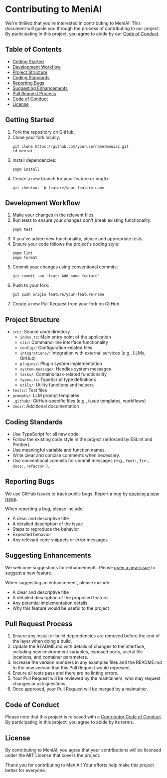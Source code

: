 # Contributing to MeniAI

We're thrilled that you're interested in contributing to MeniAI! This document will guide you through the process of contributing to our project. By participating in this project, you agree to abide by our [Code of Conduct](CODE_OF_CONDUCT.md).

## Table of Contents

- [Getting Started](#getting-started)
- [Development Workflow](#development-workflow)
- [Project Structure](#project-structure)
- [Coding Standards](#coding-standards)
- [Reporting Bugs](#reporting-bugs)
- [Suggesting Enhancements](#suggesting-enhancements)
- [Pull Request Process](#pull-request-process)
- [Code of Conduct](#code-of-conduct)
- [License](#license)

## Getting Started

1. Fork the repository on GitHub.
2. Clone your fork locally:
   ```
   git clone https://github.com/yourusername/meniai.git
   cd meniai
   ```
3. Install dependencies:
   ```
   pnpm install
   ```
4. Create a new branch for your feature or bugfix:
   ```
   git checkout -b feature/your-feature-name
   ```

## Development Workflow

1. Make your changes in the relevant files.
2. Run tests to ensure your changes don't break existing functionality:
   ```
   pnpm test
   ```
3. If you've added new functionality, please add appropriate tests.
4. Ensure your code follows the project's coding style:
   ```
   pnpm lint
   pnpm format
   ```
5. Commit your changes using conventional commits:
   ```
   git commit -am 'feat: Add some feature'
   ```
6. Push to your fork:
   ```
   git push origin feature/your-feature-name
   ```
7. Create a new Pull Request from your fork on GitHub.

## Project Structure

- `src/`: Source code directory
  - `index.ts`: Main entry point of the application
  - `cli/`: Command-line interface functionality
  - `config/`: Configuration-related files
  - `integrations/`: Integration with external services (e.g., LLMs, GitHub)
  - `plugins/`: Plugin system implementation
  - `system-message/`: Handles system messages
  - `tasks/`: Contains task-related functionality
  - `types.ts`: TypeScript type definitions
  - `utils/`: Utility functions and helpers
- `tests/`: Test files
- `prompts/`: LLM prompt templates
- `.github/`: GitHub-specific files (e.g., issue templates, workflows)
- `docs/`: Additional documentation

## Coding Standards

- Use TypeScript for all new code.
- Follow the existing code style in the project (enforced by ESLint and Prettier).
- Use meaningful variable and function names.
- Write clear and concise comments when necessary.
- Use conventional commits for commit messages (e.g., `feat:`, `fix:`, `docs:`, `refactor:`).

## Reporting Bugs

We use GitHub issues to track public bugs. Report a bug by [opening a new issue](https://github.com/nirelbaz/meniai/issues/new?template=bug_report.md).

When reporting a bug, please include:
- A clear and descriptive title
- A detailed description of the issue
- Steps to reproduce the behavior
- Expected behavior
- Any relevant code snippets or error messages

## Suggesting Enhancements

We welcome suggestions for enhancements. Please [open a new issue](https://github.com/nirelbaz/meniai/issues/new?template=feature_request.md) to suggest a new feature.

When suggesting an enhancement, please include:
- A clear and descriptive title
- A detailed description of the proposed feature
- Any potential implementation details
- Why this feature would be useful to the project

## Pull Request Process

1. Ensure any install or build dependencies are removed before the end of the layer when doing a build.
2. Update the README.md with details of changes to the interface, including new environment variables, exposed ports, useful file locations, and container parameters.
3. Increase the version numbers in any examples files and the README.md to the new version that this Pull Request would represent.
4. Ensure all tests pass and there are no linting errors.
5. Your Pull Request will be reviewed by the maintainers, who may request changes or ask questions.
6. Once approved, your Pull Request will be merged by a maintainer.

## Code of Conduct

Please note that this project is released with a [Contributor Code of Conduct](CODE_OF_CONDUCT.md). By participating in this project, you agree to abide by its terms.

## License

By contributing to MeniAI, you agree that your contributions will be licensed under the MIT License that covers the project.

Thank you for contributing to MeniAI! Your efforts help make this project better for everyone.
